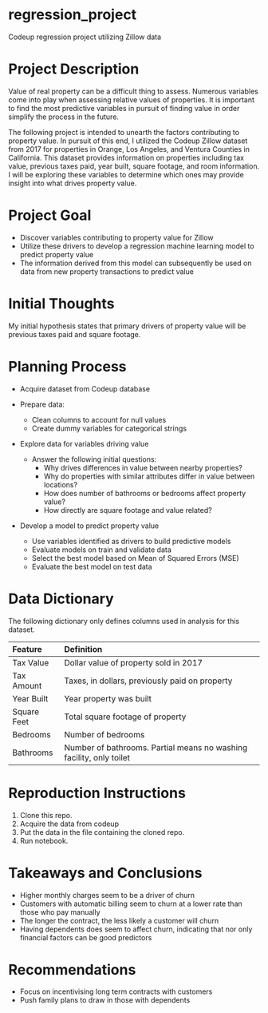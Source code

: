# regression_project
Codeup regression project utilizing Zillow data

# Project Description

Value of real property can be a difficult thing to assess. Numerous variables come into play when assessing relative values of properties. It is important to find the most predictive variables in pursuit of finding value in order simplify the process in the future. 
 
The following project is intended to unearth the factors contributing to property value. In pursuit of this end, I utilized the Codeup Zillow dataset from 2017 for properties in Orange, Los Angeles, and Ventura Counties in California. This dataset provides information on properties including tax value, previous taxes paid, year built, square footage, and room information. I will be exploring these variables to determine which ones may provide insight into what drives property value. 

# Project Goal

* Discover variables contributing to property value for Zillow
* Utilize these drivers to develop a regression machine learning model to predict property value
* The information derived from this model can subsequently be used on data from new property transactions to predict value


# Initial Thoughts

My initial hypothesis states that primary drivers of property value will be previous taxes paid and square footage.

# Planning Process

* Acquire dataset from Codeup database

* Prepare data:
  * Clean columns to account for null values
  * Create dummy variables for categorical strings

* Explore data for variables driving value
  * Answer the following initial questions:
      * Why drives differences in value between nearby properties?
      * Why do properties with similar attributes differ in value between locations?
      * How does number of bathrooms or bedrooms affect property value?
      * How directly are square footage and value related?

* Develop a model to predict property value
  * Use variables identified as drivers to build predictive models
  * Evaluate models on train and validate data
  * Select the best model based on Mean of Squared Errors (MSE)
  * Evaluate the best model on test data

# Data Dictionary 

The following dictionary only defines columns used in analysis for this dataset.

| Feature | Definition |
|:--------|:-----------|
|Tax Value| Dollar value of property sold in 2017|
|Tax Amount| Taxes, in dollars, previously paid on property|
|Year Built| Year property was built|
|Square Feet| Total square footage of property|
|Bedrooms| Number of bedrooms|
|Bathrooms| Number of bathrooms. Partial means no washing facility, only toilet|

# Reproduction Instructions


 1. Clone this repo.
 2. Acquire the data from codeup
 3. Put the data in the file containing the cloned repo.
 4. Run notebook.


# Takeaways and Conclusions

* Higher monthly charges seem to be a driver of churn
* Customers with automatic billing seem to churn at a lower rate than those who pay manually
* The longer the contract, the less likely a customer will churn
* Having dependents does seem to affect churn, indicating that nor only financial factors can be good predictors


# Recommendations

* Focus on incentivising long term contracts with customers
* Push family plans to draw in those with dependents
